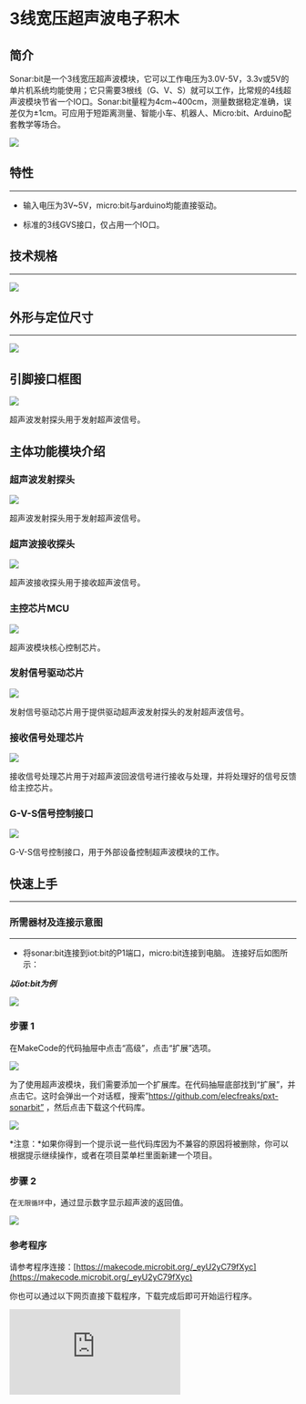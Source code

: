 ﻿# 3线宽压超声波电子积木

## 简介
Sonar:bit是一个3线宽压超声波模块，它可以工作电压为3.0V-5V，3.3v或5V的单片机系统均能使用；它只需要3根线（G、V、S）就可以工作，比常规的4线超声波模块节省一个IO口。Sonar:bit量程为4cm~400cm，测量数据稳定准确，误差仅为±1cm。可应用于短距离测量、智能小车、机器人、Micro:bit、Arduino配套教学等场合。

![](https://wiki-media-ef.oss-cn-hongkong.aliyuncs.com//images/04089_01.png)



## 特性
---
- 输入电压为3V~5V，micro:bit与arduino均能直接驱动。

- 标准的3线GVS接口，仅占用一个IO口。
## 技术规格
---


![](https://wiki-media-ef.oss-cn-hongkong.aliyuncs.com//images/04089_02.png)






## 外形与定位尺寸
---



![](https://wiki-media-ef.oss-cn-hongkong.aliyuncs.com//images/04089_03.png)


## 引脚接口框图

![](https://wiki-media-ef.oss-cn-hongkong.aliyuncs.com//images/7E5ECzN.jpg)

超声波发射探头用于发射超声波信号。

## 主体功能模块介绍

### 超声波发射探头

![](https://wiki-media-ef.oss-cn-hongkong.aliyuncs.com//images/T1xDsne.jpg)

超声波发射探头用于发射超声波信号。

### 超声波接收探头

![](https://wiki-media-ef.oss-cn-hongkong.aliyuncs.com//images/JxNrz8Q.jpg)

超声波接收探头用于接收超声波信号。

### 主控芯片MCU

![](https://wiki-media-ef.oss-cn-hongkong.aliyuncs.com//images/2CjnvfP.jpg)

超声波模块核心控制芯片。

### 发射信号驱动芯片

![](https://wiki-media-ef.oss-cn-hongkong.aliyuncs.com//images/iOW0IN3.jpg)

发射信号驱动芯片用于提供驱动超声波发射探头的发射超声波信号。

### 接收信号处理芯片

![](https://wiki-media-ef.oss-cn-hongkong.aliyuncs.com//images/VxEZ5KQ.jpg)

接收信号处理芯片用于对超声波回波信号进行接收与处理，并将处理好的信号反馈给主控芯片。

### G-V-S信号控制接口

![](https://wiki-media-ef.oss-cn-hongkong.aliyuncs.com//images/N9yc6Jm.jpg)

G-V-S信号控制接口，用于外部设备控制超声波模块的工作。

## 快速上手
---

### 所需器材及连接示意图
---

- 将sonar:bit连接到iot:bit的P1端口，micro:bit连接到电脑。 连接好后如图所示：

***以iot:bit为例***



![](https://wiki-media-ef.oss-cn-hongkong.aliyuncs.com//images/04089_04.png)


### 步骤 1
 在MakeCode的代码抽屉中点击“高级”，点击“扩展”选项。


![](https://wiki-media-ef.oss-cn-hongkong.aliyuncs.com//images/04089_05.png)


为了使用超声波模块，我们需要添加一个扩展库。在代码抽屉底部找到“扩展”，并点击它。这时会弹出一个对话框，搜索”https://github.com/elecfreaks/pxt-sonarbit” ，然后点击下载这个代码库。

![](https://wiki-media-ef.oss-cn-hongkong.aliyuncs.com//images/04089_06.png)


*注意：*如果你得到一个提示说一些代码库因为不兼容的原因将被删除，你可以根据提示继续操作，或者在项目菜单栏里面新建一个项目。

### 步骤 2
在`无限循环`中，通过显示数字显示超声波的返回值。


![](https://wiki-media-ef.oss-cn-hongkong.aliyuncs.com//images/04089_07.png)




### 参考程序
请参考程序连接：[https://makecode.microbit.org/_eyU2yC79fXyc](https://makecode.microbit.org/_eyU2yC79fXyc)

你也可以通过以下网页直接下载程序，下载完成后即可开始运行程序。

<div
    style={{
        position: 'relative',
        paddingBottom: '60%',
        overflow: 'hidden',
    }}
>
    <iframe
        src="https://makecode.microbit.org/_eyU2yC79fXyc"
        frameborder="0"
        sandbox="allow-popups allow-forms allow-scripts allow-same-origin"
        style={{
            position: 'absolute',
            width: '100%',
            height: '100%',
        }}
    />
</div>

---

### 结果
- 通过micro:bit主板的5x5LED矩阵实时显示超声波模块与物体之间的距离，单位为cm。

### 注意事项

- 使用超声波传感器时应该注意超声波传感器的检测范围，并注意设定阈值，排除因为障碍物处于量程之外而导致返回值为0的情况。


## 相关案例
---

## 技术文档
---
